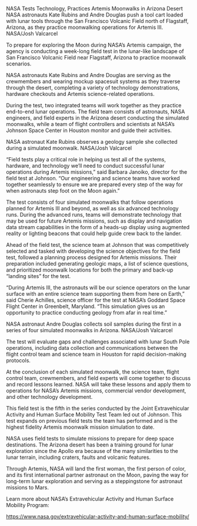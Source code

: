 NASA Tests Technology, Practices Artemis Moonwalks in Arizona Desert 
 NASA astronauts Kate Rubins and Andre Douglas push a tool cart loaded with lunar tools through the San Francisco Volcanic Field north of Flagstaff, Arizona, as they practice moonwalking operations for Artemis III. NASA/Josh Valcarcel

To prepare for exploring the Moon during NASA’s Artemis campaign, the agency is conducting a week-long field test in the lunar-like landscape of San Francisco Volcanic Field near Flagstaff, Arizona to practice moonwalk scenarios.

NASA astronauts Kate Rubins and Andre Douglas are serving as the crewmembers and wearing mockup spacesuit systems as they traverse through the desert, completing a variety of technology demonstrations, hardware checkouts and Artemis science-related operations.

During the test, two integrated teams will work together as they practice end-to-end lunar operations. The field team consists of astronauts, NASA engineers, and field experts in the Arizona desert conducting the simulated moonwalks, while a team of flight controllers and scientists at NASA’s Johnson Space Center in Houston monitor and guide their activities.

NASA astronaut Kate Rubins observes a geology sample she collected during a simulated moonwalk. NASA/Josh Valcarcel

“Field tests play a critical role in helping us test all of the systems, hardware, and technology we’ll need to conduct successful lunar operations during Artemis missions,” said Barbara Janoiko, director for the field test at Johnson. “Our engineering and science teams have worked together seamlessly to ensure we are prepared every step of the way for when astronauts step foot on the Moon again.”

The test consists of four simulated moonwalks that follow operations planned for Artemis III and beyond, as well as six advanced technology runs. During the advanced runs, teams will demonstrate technology that may be used for future Artemis missions, such as display and navigation data stream capabilities in the form of a heads-up display using augmented reality or lighting beacons that could help guide crew back to the lander.

Ahead of the field test, the science team at Johnson that was competitively selected and tasked with developing the science objectives for the field test, followed a planning process designed for Artemis missions. Their preparation included generating geologic maps, a list of science questions, and prioritized moonwalk locations for both the primary and back-up “landing sites” for the test.

“During Artemis III, the astronauts will be our science operators on the lunar surface with an entire science team supporting them from here on Earth,” said Cherie Achilles, science officer for the test at NASA’s Goddard Space Flight Center in Greenbelt, Maryland. “This simulation gives us an opportunity to practice conducting geology from afar in real time.”

NASA astronaut Andre Douglas collects soil samples during the first in a series of four simulated moonwalks in Arizona. NASA/Josh Valcarcel

The test will evaluate gaps and challenges associated with lunar South Pole operations, including data collection and communications between the flight control team and science team in Houston for rapid decision-making protocols.

At the conclusion of each simulated moonwalk, the science team, flight control team, crewmembers, and field experts will come together to discuss and record lessons learned. NASA will take these lessons and apply them to operations for NASA’s Artemis missions, commercial vendor development, and other technology development.

This field test is the fifth in the series conducted by the Joint Extravehicular Activity and Human Surface Mobility Test Team led out of Johnson. This test expands on previous field tests the team has performed and is the highest fidelity Artemis moonwalk mission simulation to date.

NASA uses field tests to simulate missions to prepare for deep space destinations. The Arizona desert has been a training ground for lunar exploration since the Apollo era because of the many similarities to the lunar terrain, including craters, faults and volcanic features.

Through Artemis, NASA will land the first woman, the first person of color, and its first international partner astronaut on the Moon, paving the way for long-term lunar exploration and serving as a steppingstone for astronaut missions to Mars.

Learn more about NASA’s Extravehicular Activity and Human Surface Mobility Program:

https://www.nasa.gov/extravehicular-activity-and-human-surface-mobility/